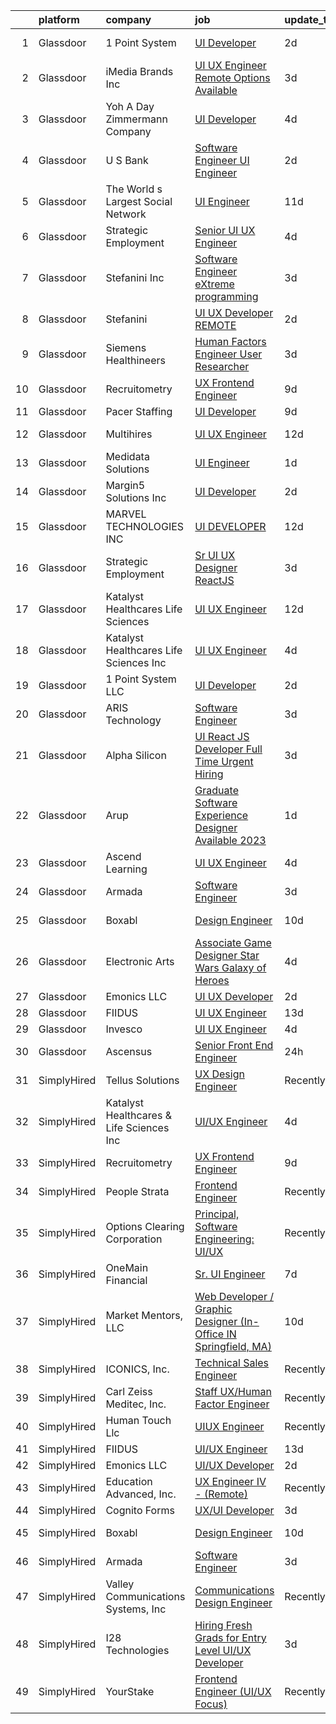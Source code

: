 

|    | platform    | company                                  | job                                                                                                                                                                                                                                                                                                                                                                                                                                                                                                                                                                                                                                                                                                                                                                                                                                                                                                                                                                                                                                                                                                                                                                                                                                                                                                                                                           | update_time   | location        |
|---:|:------------|:-----------------------------------------|:--------------------------------------------------------------------------------------------------------------------------------------------------------------------------------------------------------------------------------------------------------------------------------------------------------------------------------------------------------------------------------------------------------------------------------------------------------------------------------------------------------------------------------------------------------------------------------------------------------------------------------------------------------------------------------------------------------------------------------------------------------------------------------------------------------------------------------------------------------------------------------------------------------------------------------------------------------------------------------------------------------------------------------------------------------------------------------------------------------------------------------------------------------------------------------------------------------------------------------------------------------------------------------------------------------------------------------------------------------------|:--------------|:----------------|
|  1 | Glassdoor   | 1 Point System                           | [UI Developer](https://www.glassdoor.com/partner/jobListing.htm?pos=127&ao=1136043&s=58&guid=000001833091625f93335b5dda06a0e5&src=GD_JOB_AD&t=SR&vt=w&ea=1&cs=1_0e97ca8f&cb=1662967178353&jobListingId=1008129120709&jrtk=3-0-1gco92opikf14801-1gco92oq3ghqe800-e328218f2f7c17fe-)                                                                                                                                                                                                                                                                                                                                                                                                                                                                                                                                                                                                                                                                                                                                                                                                                                                                                                                                                                                                                                                                            | 2d            | Minneapolis, MN |
|  2 | Glassdoor   | iMedia Brands  Inc                       | [UI UX Engineer  Remote Options Available ](https://www.glassdoor.com/partner/jobListing.htm?pos=102&ao=1110586&s=58&guid=000001833091625f93335b5dda06a0e5&src=GD_JOB_AD&t=SR&vt=w&ea=1&cs=1_4df14fb4&cb=1662967178351&jobListingId=1008126806840&cpc=B076152010A3B66C&jrtk=3-0-1gco92opikf14801-1gco92oq3ghqe800-29ea8a0087b321c1--6NYlbfkN0BBtK8atiSzL1_OKElHOuhC6kZo36AFbA3XBAiBAoXlGMJ-vEY8E62v1FXcS82AH4q20mWkNID3WJ9iddHCZOb5rr_llheV8YFrPG6O8GUjuQLfKP8rXtlo5_jSBRBW3NK7adJZs3JDCrD9HS7blIdZXPAPJSLII1oF96vQ15iiZBe41vBbuPTCEzOzWNyaDcwpqSOuryLigKNjUKq415agQIYBrF_XQwfFmtIxiskFrDNhEXVZWeljxcn3OdLcnheSpwT9KHYJv1uJI1S61h_pJQW9wR0-1-YEP2W_H7n8gGxgtgV9jftgBTuCsFPVKQ0LxLgLwhlb0BWNZt5FUdN2SfWC1E6lfne5oitcTpVPUe13rKadMcUP0dOl0yc1qIx7ZXH6Je2YgiIX6qpeQ-BeXdsmCLTMeXs7-IDICEyx2K6qbNf-3QfbnV2a0QS9K9RhPdQkewMZau7qTuLBLgyNm4WAfbB0jYeDbuiWnPBJQsNxTAr-XM2wtcPQIhrN4T4%3D)                                                                                                                                                                                                                                                                                                                                                                                                                                                                            | 3d            | Remote          |
|  3 | Glassdoor   | Yoh  A Day   Zimmermann Company          | [UI Developer](https://www.glassdoor.com/partner/jobListing.htm?pos=106&ao=1110586&s=58&guid=000001833091625f93335b5dda06a0e5&src=GD_JOB_AD&t=SR&vt=w&ea=1&cs=1_e687d5af&cb=1662967178352&jobListingId=1008124911331&cpc=632C08DE5A4EA969&jrtk=3-0-1gco92opikf14801-1gco92oq3ghqe800-00bc64833973d393--6NYlbfkN0Ae6Qmv8rNb3d5rEsMPL_plhvilYeiJERi7JqghURwQ9bq2mHgMGRGPHap0kt02TPh_MGtDEOCD9SPdteRtzgLEwMrOpF2Wm3RJvkwprLJIL39tKhOKk0YLq5eh9HOf5GxwF5CX2n396mpJ4g9zb1LRQXEzZ1GdCBTTr3YTPrjOBB9UyrsuLtHTgVmjwE8WqaIvC4oL_M3rX3yV7uPlPjQfKG_YUitB5LXjC5Rc_6DtwzxZcTqL4EhDYDgPBxCdwqCLpISe8nYdo3dPZpNuMLP9RchsahD08dH9MvpVWlL37rv5C_lYh21WI2mhLfHVfeoC8a3bNf7Qnb8vccUMEoh0AGhlXocZntdNIVJIT7YzJ_fmXmOeQ7w8LwjlIRqZ3uf1u5psuf939RDfbiQKEgMqV2SWlA0j3V-pFypuO6LwdHznRaebA-GmabLO0zcmzTGcw7Pbd0xfJ9tt8QRVInNmkYTMNdVl7-IBn9An7_3EaQ%3D%3D)                                                                                                                                                                                                                                                                                                                                                                                                                                                                                                                           | 4d            | Sunnyvale, CA   |
|  4 | Glassdoor   | U S  Bank                                | [Software Engineer  UI Engineer ](https://www.glassdoor.com/partner/jobListing.htm?pos=130&ao=1136043&s=58&guid=000001833091625f93335b5dda06a0e5&src=GD_JOB_AD&t=SR&vt=w&cs=1_3231a4ce&cb=1662967178353&jobListingId=1008129152690&jrtk=3-0-1gco92opikf14801-1gco92oq3ghqe800-c42d471de2d8ea9f-)                                                                                                                                                                                                                                                                                                                                                                                                                                                                                                                                                                                                                                                                                                                                                                                                                                                                                                                                                                                                                                                              | 2d            | New York State  |
|  5 | Glassdoor   | The World s Largest Social Network       | [UI Engineer](https://www.glassdoor.com/partner/jobListing.htm?pos=107&ao=1110586&s=58&guid=000001833091625f93335b5dda06a0e5&src=GD_JOB_AD&t=SR&vt=w&ea=1&cs=1_766bcc56&cb=1662967178352&jobListingId=1008107325704&cpc=32EE424DE2B657EB&jrtk=3-0-1gco92opikf14801-1gco92oq3ghqe800-b0d1d05e3f9e914b--6NYlbfkN0DSgjPPcnEdvoK3uuxfISLALE6pB1FR7YSHOr_tSg5_QGIhoz_2VqUepdcKLBLI_zRC1ifvCFz4IC9M3K3yzi4LSEqnxPFcKoVN2ufIuoXP-IvxLw5B3LarhrY3vGJNFJPxPWXQ0SXsg7cjzARpfxY1j2ZZzyPhjU_M59m5a8uGmakB0If0jB-JK-csg8inW36HkDO6TMQ3MJT1skw5iZjrY8bZPyGgMcI6fqiW5Soh7aGwEx0qxa_uQmAoYAZAK1RwO0a3u8jHYA_ZaN8ZlDBKLzPOWftP75y3PQQaZtzS3ztv4mwDe7UXxpjKpgYvCKD5GVj0dyO2TJKXT7YPFeqnj-byYQ73xxKnlTg02gXFAWekvP_MAQOa9siK3Fap61YiI5i2s7BoTL7TO7vZBSf67jAArSCka02j7XtNbzGteyAhjHdZj_oy07u7xxLbzY3vCGFe-ziEsGYTXxiGcx_AycXEmRyd3y9RJwZ5V-236Ml6zeEwjiZ3MEvZ-BLkcclFBmoIO_2NzvvUuasxHLwx48ewXqHK6grlQwLUNUm3-16fBkC3HqskfCHszgLJlLXltgUqO7cfuWkJyf0oGX4s)                                                                                                                                                                                                                                                                                                                                                                                                                        | 11d           | San Diego, CA   |
|  6 | Glassdoor   | Strategic Employment                     | [Senior UI UX Engineer](https://www.glassdoor.com/partner/jobListing.htm?pos=104&ao=1110586&s=58&guid=000001833091625f93335b5dda06a0e5&src=GD_JOB_AD&t=SR&vt=w&ea=1&cs=1_fcd9070b&cb=1662967178351&jobListingId=1008124306447&cpc=6A22310A23505C64&jrtk=3-0-1gco92opikf14801-1gco92oq3ghqe800-af47989b4d68f559--6NYlbfkN0B-fTUegnOdPWDV05CiIhIi2qlOzw6WOcAKK9Y9LqNfmkdqQGIHGuk22dJTa4a7o2bCFvgCz-a59twyHTY7skW5Pmkq1B-rLldXM9LIZVErflXC8fnfAp3oVcPUg_1-TYZIvAdhuA-aRU82GInxZuJwjpYiyFkp98HOcGuvHRA-2IRRNe64Ls8vJDTFIyfRLePtiTVRd6aHAs-PPCpP3M6JohRJZMhOL91XJYhgBUS04fMwX2A9GlOUmmmZbHlTF3pTvN74MAxX6WA7nSOPHuxv-0mn82pQ1LeJ0Hhrf-mO_d6agj6yhzEYbw9UYwqnEZTP_xCQZR9U-spj4sS0ozjkYFNEPZCvtC1F_J2vBkeDm6ZprW4XJXQWRqBGxgcAU7n8qQOF3tS_E6pcgNgy-LfkuzQFuG9Vv4uTWrAH48o4IoZQ7MUZJ2hXXiyeIE5iAg-DH9aN9E8NH7OjumuFbP2JW-bq-0gLzaOiqAncZ-3r-tB55wlDiVuZONJfNRLW29kQiRuUK88aE4gUQSxMffGFjGFiwHq1VBB66wNc41sMZtuEMfkmw8x0Wv27g7Ujl_dziQcT8t5glg%3D%3D)                                                                                                                                                                                                                                                                                                                                                                                                                  | 4d            | Remote          |
|  7 | Glassdoor   | Stefanini  Inc                           | [Software Engineer   eXtreme programming](https://www.glassdoor.com/partner/jobListing.htm?pos=112&ao=1136043&s=58&guid=000001833091625f93335b5dda06a0e5&src=GD_JOB_AD&t=SR&vt=w&ea=1&cs=1_ebeb5ae3&cb=1662967178353&jobListingId=1008127750539&jrtk=3-0-1gco92opikf14801-1gco92oq3ghqe800-6975a338f1b29c0e-)                                                                                                                                                                                                                                                                                                                                                                                                                                                                                                                                                                                                                                                                                                                                                                                                                                                                                                                                                                                                                                                 | 3d            | Dearborn, MI    |
|  8 | Glassdoor   | Stefanini                                | [UI UX Developer REMOTE](https://www.glassdoor.com/partner/jobListing.htm?pos=120&ao=1136043&s=58&guid=000001833091625f93335b5dda06a0e5&src=GD_JOB_AD&t=SR&vt=w&ea=1&cs=1_a9f243e0&cb=1662967178353&jobListingId=1008129156677&jrtk=3-0-1gco92opikf14801-1gco92oq3ghqe800-684a718b478c0048-)                                                                                                                                                                                                                                                                                                                                                                                                                                                                                                                                                                                                                                                                                                                                                                                                                                                                                                                                                                                                                                                                  | 2d            | Remote          |
|  9 | Glassdoor   | Siemens Healthineers                     | [Human Factors Engineer   User Researcher](https://www.glassdoor.com/partner/jobListing.htm?pos=124&ao=1136043&s=58&guid=000001833091625f93335b5dda06a0e5&src=GD_JOB_AD&t=SR&vt=w&cs=1_fcc7e6b8&cb=1662967178353&jobListingId=1008127815554&jrtk=3-0-1gco92opikf14801-1gco92oq3ghqe800-c13351d699f33075-)                                                                                                                                                                                                                                                                                                                                                                                                                                                                                                                                                                                                                                                                                                                                                                                                                                                                                                                                                                                                                                                     | 3d            | Princeton, NJ   |
| 10 | Glassdoor   | Recruitometry                            | [UX Frontend Engineer](https://www.glassdoor.com/partner/jobListing.htm?pos=111&ao=1136043&s=58&guid=000001833091625f93335b5dda06a0e5&src=GD_JOB_AD&t=SR&vt=w&ea=1&cs=1_84b12bc4&cb=1662967178352&jobListingId=1008114392744&jrtk=3-0-1gco92opikf14801-1gco92oq3ghqe800-afb69bc239abb529-)                                                                                                                                                                                                                                                                                                                                                                                                                                                                                                                                                                                                                                                                                                                                                                                                                                                                                                                                                                                                                                                                    | 9d            | Remote          |
| 11 | Glassdoor   | Pacer Staffing                           | [UI Developer](https://www.glassdoor.com/partner/jobListing.htm?pos=108&ao=1110586&s=58&guid=000001833091625f93335b5dda06a0e5&src=GD_JOB_AD&t=SR&vt=w&ea=1&cs=1_c85ec8ef&cb=1662967178352&jobListingId=1008114119706&cpc=AC285F3A3ECA6BB0&jrtk=3-0-1gco92opikf14801-1gco92oq3ghqe800-e04a2bbf56041fd8--6NYlbfkN0C9NbM5eTIyBy5lsQEfjp0LiR4ZnSOO0g4plUqowSZMmwKNhg9sK_ssyMkRY9ssskzYgCjX76_a1qZmWpJpmTJglvIZMMqRPrift8ZTRM42auXjUEe_Hr-AyZaFYpcpKlSDUiC81zrV9s3yIfG7qlRr5tJRI1kdiWCVgGwpUMw5-otzwkEcVBkpym3O5wvMBNH6jtYtzObQ42eB2dGus3U_Uqd_b7KLE_l2uU45JiX8VbOoSJkDj-JXExoVZ6bGctCD3WhiXuN6i-VVi-ca_gFf1LjbLQh7r-WWhEycV05wRMWBXadE7F3hXNV856bL5lBWJBIFlI9GCTFT-W_WRMmpoCH45NhyfVvX42C3fg-H612sbWpIv8rfzNByOQCzZv22yAXmeLKkUoJAIlMVaqA7oGhICwGRMz1aLwdo_Tl865NABtUDxNEHXbCIMtoNYH3auNVe4o63Ir0rU6UszIoNC7PhmjXmmmygcUAShaZJiAGTY1zPrg2X9Fv_UGDl5Bo%3D)                                                                                                                                                                                                                                                                                                                                                                                                                                                                                                         | 9d            | Remote          |
| 12 | Glassdoor   | Multihires                               | [UI UX Engineer](https://www.glassdoor.com/partner/jobListing.htm?pos=125&ao=1136043&s=58&guid=000001833091625f93335b5dda06a0e5&src=GD_JOB_AD&t=SR&vt=w&ea=1&cs=1_b23a7df9&cb=1662967178353&jobListingId=1008104268082&jrtk=3-0-1gco92opikf14801-1gco92oq3ghqe800-cd6c74f3d4463d29-)                                                                                                                                                                                                                                                                                                                                                                                                                                                                                                                                                                                                                                                                                                                                                                                                                                                                                                                                                                                                                                                                          | 12d           | Jersey City, NJ |
| 13 | Glassdoor   | Medidata Solutions                       | [UI Engineer](https://www.glassdoor.com/partner/jobListing.htm?pos=109&ao=1110586&s=58&guid=000001833091625f93335b5dda06a0e5&src=GD_JOB_AD&t=SR&vt=w&cs=1_83c7adb5&cb=1662967178352&jobListingId=1008130982237&cpc=1CBFC3E34E2A31FF&jrtk=3-0-1gco92opikf14801-1gco92oq3ghqe800-6caede17eba0cffc--6NYlbfkN0DG4ntHtB_rMsnfhgmnSvK2brktLme1L4SiDeJjQ-izrVOLqRJ5-yjE7k3D6lhaa8_Mo_teH1tSdfzsc5gpEQWY7tSB4MuGyGC6Kjy7_G_7t5awzJZBzZhgYiCzzSNw5NoikIuB_rcon9wtYRp5mwG2WXBffw3nKSJ52isLVgLlMlMqQZqYjPjkSFpHRB5eAZFcRDMAJ0KhSo0OOkd1hIchHGi-7twGZjngT-4qSkvtnV5nNRv8TusmAd7976wnNEWa8igOO2___w4exED1s1eI9jxMJkm0hwIb07lYVjSM5VDB-b0plSUFsyWKOPLyr0LpNlTiBqEO_k6pVQXCmcePvcnDcfXu3kmI7iM6FrnhyaJL7IIm6XOhvUomnw8qD-BJVj-cQF2xN0Mb9IPNLQm1SUH1ptLJQwenijCMqHcXdpFChEHGEryQdonh6h_bkpUXsVPHED2JhmzBNGsQZrt7uuTjj2XLcS62riErXstAoROzdjUqGigpqa7XgXeYPDy2f0yJK-JK46sYr2qL0cN98ysnFR8dTx-LzC-vlP-6tq0vSsRPjUe7feTr5q0kvddsUZtHRG7hoWVqSuaDn5M7NAgmsAmmS1ejYuZ3rPb-pjyeZpcZ9ot96by7jomV1Xht3yVqzi-NgUK-IMTpSqGJIxtPg8F_4lnke6aXajTURmZBnn4f_ye2dVWwKBz6oj_bvMiWqNdOM0Hb-u7j1baa3Gi7Af7nI75-4DwcaHgNsnytvDTbX9TWmSMX90tY60NKQ-iGqh0nYDAM_B0SommerdFun5dnVdVHaK8-8HGttJHe9VFWNOU_lbqFm9jZ0HNlMTzG2XGuMBOvKEMeziFrTHac7vvSGIeJPHtMhSrPkOPUoPNTuA9lpUCFoi5iI9bMqXTlBugI23ugOhPhsNc-22xIH1vL7mXvtAoYIDBs50ykjjGwmSACf3CXPeC-QHF1SHSaY9neFQX8Dc5Ts18XOGuwgiJpBLT9nIAaGJXMWA%3D%3D) | 1d            | New York, NY    |
| 14 | Glassdoor   | Margin5 Solutions Inc                    | [UI Developer](https://www.glassdoor.com/partner/jobListing.htm?pos=121&ao=1136043&s=58&guid=000001833091625f93335b5dda06a0e5&src=GD_JOB_AD&t=SR&vt=w&ea=1&cs=1_dcba1b90&cb=1662967178353&jobListingId=1008129595559&jrtk=3-0-1gco92opikf14801-1gco92oq3ghqe800-0e7451461d14ca3d-)                                                                                                                                                                                                                                                                                                                                                                                                                                                                                                                                                                                                                                                                                                                                                                                                                                                                                                                                                                                                                                                                            | 2d            | Remote          |
| 15 | Glassdoor   | MARVEL TECHNOLOGIES INC                  | [UI DEVELOPER](https://www.glassdoor.com/partner/jobListing.htm?pos=118&ao=1136043&s=58&guid=000001833091625f93335b5dda06a0e5&src=GD_JOB_AD&t=SR&vt=w&ea=1&cs=1_e4380324&cb=1662967178353&jobListingId=1008104242439&jrtk=3-0-1gco92opikf14801-1gco92oq3ghqe800-1a52e7b5dc4bdf86-)                                                                                                                                                                                                                                                                                                                                                                                                                                                                                                                                                                                                                                                                                                                                                                                                                                                                                                                                                                                                                                                                            | 12d           | Remote          |
| 16 | Glassdoor   | Strategic Employment                     | [Sr  UI UX Designer  ReactJS ](https://www.glassdoor.com/partner/jobListing.htm?pos=105&ao=1110586&s=58&guid=000001833091625f93335b5dda06a0e5&src=GD_JOB_AD&t=SR&vt=w&ea=1&cs=1_a02bd79f&cb=1662967178351&jobListingId=1008127201025&cpc=BAB9AA3F436D8911&jrtk=3-0-1gco92opikf14801-1gco92oq3ghqe800-10e7346e5594589d--6NYlbfkN0AEgitr2lGK9-2Owk_bCXKkX9ldcvmrRzAzunryDtq0mgDhLVKVGwIDjzzzoVm5zY2akHQKg0eyoOGLoJYK8fVCB6jso4MEarQmmbx_Elax6A0T7qxnodN5M4Z3ek9LV9lx3pQUxqaX5c5MEy0I6X-ied1_QyqGEshe1rZ06FkEM4sRszpcXbcOqOguZ0RtIX-7D2nkCDCXnCIo04xkLJwRpaQG-wsNHM6faBmkCQ3jKH-2Vsprp8wM2xoPYObnI_OAhfOFHxXLkgvw3Hr9G4lx65jIpK9zDDtChAeygRCD9mK4of03CdVXd1uwx_0l6w9rJWe2h0RbozQ1gJYrcf6ShvBL7pr2B8lVtWyZEVwAP79ULIOSuRRu_PNATw8oj3fIaksktaojK1Gs6Dcec3bGkaz9qCtwKE1q4LIzi-NzXOpkmIifdHX-Y3bUqv1qSOxLFMY-a_MgU2g74LZDnnIVyRiNYXQzXnPi7aJy8GqWX2w3xzKUcn_PTMWPmLpdnDYI_3Tr0dCFeU48CJ7q6R2eweqv_Y10RiZwadCaCwkXye0-MxefyruWJH2v1vFyFPY%3D)                                                                                                                                                                                                                                                                                                                                                                                                                         | 3d            | Remote          |
| 17 | Glassdoor   | Katalyst Healthcares   Life Sciences     | [UI UX Engineer](https://www.glassdoor.com/partner/jobListing.htm?pos=122&ao=1136043&s=58&guid=000001833091625f93335b5dda06a0e5&src=GD_JOB_AD&t=SR&vt=w&cs=1_c79b2c85&cb=1662967178353&jobListingId=1008104415799&jrtk=3-0-1gco92opikf14801-1gco92oq3ghqe800-2fe87d2956e98330-)                                                                                                                                                                                                                                                                                                                                                                                                                                                                                                                                                                                                                                                                                                                                                                                                                                                                                                                                                                                                                                                                               | 12d           | Lake Forest, CA |
| 18 | Glassdoor   | Katalyst Healthcares   Life Sciences Inc | [UI UX Engineer](https://www.glassdoor.com/partner/jobListing.htm?pos=113&ao=1136043&s=58&guid=000001833091625f93335b5dda06a0e5&src=GD_JOB_AD&t=SR&vt=w&ea=1&cs=1_32ebc38e&cb=1662967178353&jobListingId=1008122907432&jrtk=3-0-1gco92opikf14801-1gco92oq3ghqe800-97ea981fd9ac6991-)                                                                                                                                                                                                                                                                                                                                                                                                                                                                                                                                                                                                                                                                                                                                                                                                                                                                                                                                                                                                                                                                          | 4d            | Lake Forest, CA |
| 19 | Glassdoor   | 1 Point System LLC                       | [UI Developer](https://www.glassdoor.com/partner/jobListing.htm?pos=116&ao=1136043&s=58&guid=000001833091625f93335b5dda06a0e5&src=GD_JOB_AD&t=SR&vt=w&ea=1&cs=1_6dc22055&cb=1662967178353&jobListingId=1008129075203&jrtk=3-0-1gco92opikf14801-1gco92oq3ghqe800-768bef803b251394-)                                                                                                                                                                                                                                                                                                                                                                                                                                                                                                                                                                                                                                                                                                                                                                                                                                                                                                                                                                                                                                                                            | 2d            | Remote          |
| 20 | Glassdoor   | ARIS Technology                          | [Software Engineer](https://www.glassdoor.com/partner/jobListing.htm?pos=117&ao=1136043&s=58&guid=000001833091625f93335b5dda06a0e5&src=GD_JOB_AD&t=SR&vt=w&ea=1&cs=1_4ab01e28&cb=1662967178353&jobListingId=1008126059274&jrtk=3-0-1gco92opikf14801-1gco92oq3ghqe800-c9f254fc28d89215-)                                                                                                                                                                                                                                                                                                                                                                                                                                                                                                                                                                                                                                                                                                                                                                                                                                                                                                                                                                                                                                                                       | 3d            | Batavia, IL     |
| 21 | Glassdoor   | Alpha Silicon                            | [UI React JS Developer Full Time    Urgent Hiring](https://www.glassdoor.com/partner/jobListing.htm?pos=129&ao=1136043&s=58&guid=000001833091625f93335b5dda06a0e5&src=GD_JOB_AD&t=SR&vt=w&ea=1&cs=1_fdcac94a&cb=1662967178353&jobListingId=1008126131298&jrtk=3-0-1gco92opikf14801-1gco92oq3ghqe800-e3dd3a7ad7593bb4-)                                                                                                                                                                                                                                                                                                                                                                                                                                                                                                                                                                                                                                                                                                                                                                                                                                                                                                                                                                                                                                        | 3d            | Remote          |
| 22 | Glassdoor   | Arup                                     | [Graduate Software Experience Designer  Available 2023 ](https://www.glassdoor.com/partner/jobListing.htm?pos=126&ao=1136043&s=58&guid=000001833091625f93335b5dda06a0e5&src=GD_JOB_AD&t=SR&vt=w&cs=1_b4a74be0&cb=1662967178353&jobListingId=1008130698276&jrtk=3-0-1gco92opikf14801-1gco92oq3ghqe800-bdf6091413355ea0-)                                                                                                                                                                                                                                                                                                                                                                                                                                                                                                                                                                                                                                                                                                                                                                                                                                                                                                                                                                                                                                       | 1d            | New York, NY    |
| 23 | Glassdoor   | Ascend Learning                          | [UI UX Engineer](https://www.glassdoor.com/partner/jobListing.htm?pos=115&ao=1136043&s=58&guid=000001833091625f93335b5dda06a0e5&src=GD_JOB_AD&t=SR&vt=w&cs=1_ecdd197a&cb=1662967178353&jobListingId=1008123586802&jrtk=3-0-1gco92opikf14801-1gco92oq3ghqe800-2ce9a2c026e659ad-)                                                                                                                                                                                                                                                                                                                                                                                                                                                                                                                                                                                                                                                                                                                                                                                                                                                                                                                                                                                                                                                                               | 4d            | Milwaukee, WI   |
| 24 | Glassdoor   | Armada                                   | [Software Engineer](https://www.glassdoor.com/partner/jobListing.htm?pos=103&ao=1110586&s=58&guid=000001833091625f93335b5dda06a0e5&src=GD_JOB_AD&t=SR&vt=w&ea=1&cs=1_378dc28d&cb=1662967178351&jobListingId=1008126061247&cpc=8795CF9063CD573D&jrtk=3-0-1gco92opikf14801-1gco92oq3ghqe800-d33e7825e2887bc8--6NYlbfkN0CtI8A3BfIRcWGV3-_GlBEla5W6J51CR4KEa_NuODiGYZIHIosBYaVJ8JkkW1111tKZhdLGFcZ5unB7YVG4V1AQfet_29TMBPC9BUXEEwFKtbGxA7gSmyLal88_wDOEQwKVMkmwNo29JVZUxgAcmLvWxoqHAt5jiySfu5UOHfsNOTc5Lu2gIRQEQgcEFIfu5PHJv6xurd7C1zJBavJKHhUA5FYOmnJU3XSM_WCgEaZmY67QWUyWQQKOKO2Ky_ZpBHOoWViCxmdRfLUOhuUvwwWdI7X47hBqzRnUPj1zY0BeNcXFRvVup4CtvpFIMkNf7DSX9xtQMQMoADzqeOgU1SNR1dnNul86GgoW8Orbzty0aTjqgHFPpzTRPeX9Jefb45kHB1brNhtp_TyS1bjAJZDslNtGNRvzNRePcCEIqMHscluJvhydVAOHgPMfNUAd6gptMrHHOy0gvHx5wvGz4exktFyk5e2nk6PcdHG0z2t7jJR1bVuSEPS9vVraJzzRZxQ%3D)                                                                                                                                                                                                                                                                                                                                                                                                                                                                                                    | 3d            | Remote          |
| 25 | Glassdoor   | Boxabl                                   | [Design Engineer](https://www.glassdoor.com/partner/jobListing.htm?pos=101&ao=1110586&s=58&guid=000001833091625f93335b5dda06a0e5&src=GD_JOB_AD&t=SR&vt=w&cs=1_68f1e688&cb=1662967178350&jobListingId=1008111263067&cpc=E822E580FC71C721&jrtk=3-0-1gco92opikf14801-1gco92oq3ghqe800-f92f66bdcc716501--6NYlbfkN0AZdaSuYPnCWRk5apRml9oqaQCY6p5qKbmOsixDGSNuWd34-dYAt4lbiu5Tu6-oNSUdoljleHAc6KIoY7tHEZOlGE7_Osuc5RzByGMY3M9hVvkTX86XHUqKYWJc277TO93LkNdl5PImRiZLX3QoB01HojER6bJCoylRYQ34g-sdX1RUmCjL0KGWQPOttVWQs8nhQJV9Pr3EXLpzjvmnE-XTLST3Yo7SLztOEC939C3IBVa5qqTjBFxeyAlWdE02NMbC_Ia-y_XrE6xK7flaOty_JuSuUj0E_mWu1d_7q3USZeZUj-22CIYggYvKoESmE3cz-QP63Zvx4BgQF8sWgF29hvaorbE6JK_etEZyR7D-GM72MBTmlAuiLHfajS0EnPRVSKYgNlu143z-D8Svn5uVG5IvDj_IQ8xpiMz06IOwAN-SyrXdGsdOX5XfPFVRWGynjsewR-idXvQKyDmVc1rHa1zBOHjJCOQKsW37ftiQJOuWXKLRJJ1iw3SAKU0RyFnirhq-pyIwHe-jMGcecJ0oBnGDxU6mC5k%3D)                                                                                                                                                                                                                                                                                                                                                                                                                                                                           | 10d           | Las Vegas, NV   |
| 26 | Glassdoor   | Electronic Arts                          | [Associate Game Designer   Star Wars  Galaxy of Heroes](https://www.glassdoor.com/partner/jobListing.htm?pos=114&ao=1136043&s=58&guid=000001833091625f93335b5dda06a0e5&src=GD_JOB_AD&t=SR&vt=w&cs=1_f7a8a4fe&cb=1662967178353&jobListingId=1008124238173&jrtk=3-0-1gco92opikf14801-1gco92oq3ghqe800-1108c22047ca1a10-)                                                                                                                                                                                                                                                                                                                                                                                                                                                                                                                                                                                                                                                                                                                                                                                                                                                                                                                                                                                                                                        | 4d            | Sacramento, CA  |
| 27 | Glassdoor   | Emonics LLC                              | [UI UX Developer](https://www.glassdoor.com/partner/jobListing.htm?pos=119&ao=1136043&s=58&guid=000001833091625f93335b5dda06a0e5&src=GD_JOB_AD&t=SR&vt=w&ea=1&cs=1_92dc7de1&cb=1662967178353&jobListingId=1008129769220&jrtk=3-0-1gco92opikf14801-1gco92oq3ghqe800-b6fbe6bd4c9d950e-)                                                                                                                                                                                                                                                                                                                                                                                                                                                                                                                                                                                                                                                                                                                                                                                                                                                                                                                                                                                                                                                                         | 2d            | Remote          |
| 28 | Glassdoor   | FIIDUS                                   | [UI UX Engineer](https://www.glassdoor.com/partner/jobListing.htm?pos=110&ao=1136043&s=58&guid=000001833091625f93335b5dda06a0e5&src=GD_JOB_AD&t=SR&vt=w&ea=1&cs=1_7753c3fa&cb=1662967178352&jobListingId=1008101025502&jrtk=3-0-1gco92opikf14801-1gco92oq3ghqe800-bcb60bfe6a6bc759-)                                                                                                                                                                                                                                                                                                                                                                                                                                                                                                                                                                                                                                                                                                                                                                                                                                                                                                                                                                                                                                                                          | 13d           | Remote          |
| 29 | Glassdoor   | Invesco                                  | [UI UX Engineer](https://www.glassdoor.com/partner/jobListing.htm?pos=123&ao=1136043&s=58&guid=000001833091625f93335b5dda06a0e5&src=GD_JOB_AD&t=SR&vt=w&cs=1_0656b291&cb=1662967178353&jobListingId=1008122772000&jrtk=3-0-1gco92opikf14801-1gco92oq3ghqe800-64a02e389d5a1323-)                                                                                                                                                                                                                                                                                                                                                                                                                                                                                                                                                                                                                                                                                                                                                                                                                                                                                                                                                                                                                                                                               | 4d            | Boston, MA      |
| 30 | Glassdoor   | Ascensus                                 | [Senior Front End Engineer](https://www.glassdoor.com/partner/jobListing.htm?pos=128&ao=1136043&s=58&guid=000001833091625f93335b5dda06a0e5&src=GD_JOB_AD&t=SR&vt=w&cs=1_ebeb8bb0&cb=1662967178353&jobListingId=1008131510148&jrtk=3-0-1gco92opikf14801-1gco92oq3ghqe800-b6688c4662e6a137-)                                                                                                                                                                                                                                                                                                                                                                                                                                                                                                                                                                                                                                                                                                                                                                                                                                                                                                                                                                                                                                                                    | 24h           | Dallas, TX      |
| 31 | SimplyHired | Tellus Solutions                         | [UX Design Engineer](https://www.simplyhired.com/job/wOdTfBh-69k0gk_G5dRzVHvWqPu-HCbvmESumHBT4nNDbEO0O3M7CA?q=ux+engineer)                                                                                                                                                                                                                                                                                                                                                                                                                                                                                                                                                                                                                                                                                                                                                                                                                                                                                                                                                                                                                                                                                                                                                                                                                                    | Recently      | Remote          |
| 32 | SimplyHired | Katalyst Healthcares & Life Sciences Inc | [UI/UX Engineer](https://www.simplyhired.com/job/G_BEArOIYhNTg2V6gpOQmRCQN9QnNqKRSI6O3eN54WaH9hIi9BaUZg?q=ux+engineer)                                                                                                                                                                                                                                                                                                                                                                                                                                                                                                                                                                                                                                                                                                                                                                                                                                                                                                                                                                                                                                                                                                                                                                                                                                        | 4d            | Lake Forest, CA |
| 33 | SimplyHired | Recruitometry                            | [UX Frontend Engineer](https://www.simplyhired.com/job/5_2p6VfZwNvxYG1deZOCn8gPBL2v2_1nHZCGSJqe5dILA1LbgsciUQ?q=ux+engineer)                                                                                                                                                                                                                                                                                                                                                                                                                                                                                                                                                                                                                                                                                                                                                                                                                                                                                                                                                                                                                                                                                                                                                                                                                                  | 9d            | Remote          |
| 34 | SimplyHired | People Strata                            | [Frontend Engineer](https://www.simplyhired.com/job/dct4KYEbu2ecbDCq7Ntu6sIdTxx5sKsVm291l5Ef7Ykx7P6p7GsJfA?q=ux+engineer)                                                                                                                                                                                                                                                                                                                                                                                                                                                                                                                                                                                                                                                                                                                                                                                                                                                                                                                                                                                                                                                                                                                                                                                                                                     | Recently      | New York, NY    |
| 35 | SimplyHired | Options Clearing Corporation             | [Principal, Software Engineering: UI/UX](https://www.simplyhired.com/job/6WRicnwhKtM4ghmIX48eFW9WlVHt5doMp2wkEyAG3W4q6Pq7hAvRsA?q=ux+engineer)                                                                                                                                                                                                                                                                                                                                                                                                                                                                                                                                                                                                                                                                                                                                                                                                                                                                                                                                                                                                                                                                                                                                                                                                                | Recently      | Chicago, IL     |
| 36 | SimplyHired | OneMain Financial                        | [Sr. UI Engineer](https://www.simplyhired.com/job/RtydrvCacLQsxTqC9iNcOnHI8YwNbVZXex9MR-DoimJvmQQ9J-jT9w?q=ux+engineer)                                                                                                                                                                                                                                                                                                                                                                                                                                                                                                                                                                                                                                                                                                                                                                                                                                                                                                                                                                                                                                                                                                                                                                                                                                       | 7d            | Fort Worth, TX  |
| 37 | SimplyHired | Market Mentors, LLC                      | [Web Developer / Graphic Designer (In-Office IN Springfield, MA)](https://www.simplyhired.com/job/AAmzSRc2gvhCwsUkgB1M2F2YeaLLepAmGf4YDI6M9RGjKvKat4p4Rw?q=ux+engineer)                                                                                                                                                                                                                                                                                                                                                                                                                                                                                                                                                                                                                                                                                                                                                                                                                                                                                                                                                                                                                                                                                                                                                                                       | 10d           | Hartford, CT    |
| 38 | SimplyHired | ICONICS, Inc.                            | [Technical Sales Engineer](https://www.simplyhired.com/job/BLGA6g71PmxK_tznA_TCmnundiwYAmilk7nypVzrPwOuQDQe9f3_jg?q=ux+engineer)                                                                                                                                                                                                                                                                                                                                                                                                                                                                                                                                                                                                                                                                                                                                                                                                                                                                                                                                                                                                                                                                                                                                                                                                                              | Recently      | Foxborough, MA  |
| 39 | SimplyHired | Carl Zeiss Meditec, Inc.                 | [Staff UX/Human Factor Engineer](https://www.simplyhired.com/job/c3_O22TV9OnAd_EII3gVU4SbQPTLvnfvF2IQ0lKUc3Sv_HKAUmQ-dw?q=ux+engineer)                                                                                                                                                                                                                                                                                                                                                                                                                                                                                                                                                                                                                                                                                                                                                                                                                                                                                                                                                                                                                                                                                                                                                                                                                        | Recently      | Remote          |
| 40 | SimplyHired | Human Touch Llc                          | [UIUX Engineer](https://www.simplyhired.com/job/mLV3-vHBSWDu1VpB6i87RJZBJfxBzQHsFHiXEEj2qAuOeFi_t2UXXA?q=ux+engineer)                                                                                                                                                                                                                                                                                                                                                                                                                                                                                                                                                                                                                                                                                                                                                                                                                                                                                                                                                                                                                                                                                                                                                                                                                                         | Recently      | Charleston, SC  |
| 41 | SimplyHired | FIIDUS                                   | [UI/UX Engineer](https://www.simplyhired.com/job/wTm59Q3dWC7NawMCiLVM6GfdsxKHL0T3GZRWCMdi6W4nwfeGKfWbkQ?q=ux+engineer)                                                                                                                                                                                                                                                                                                                                                                                                                                                                                                                                                                                                                                                                                                                                                                                                                                                                                                                                                                                                                                                                                                                                                                                                                                        | 13d           | Remote          |
| 42 | SimplyHired | Emonics LLC                              | [UI/UX Developer](https://www.simplyhired.com/job/5sV4aSXhMKNmAjXkMYixsviagKFylap6scnTYP5gFJz1PeVabFZQwQ?q=ux+engineer)                                                                                                                                                                                                                                                                                                                                                                                                                                                                                                                                                                                                                                                                                                                                                                                                                                                                                                                                                                                                                                                                                                                                                                                                                                       | 2d            | Remote          |
| 43 | SimplyHired | Education Advanced, Inc.                 | [UX Engineer IV - (Remote)](https://www.simplyhired.com/job/UcfYGUmnlpEX5GsEIOxTMJcQRuDGLEfx0Rqc5KORRjCWUTaFg8xXew?q=ux+engineer)                                                                                                                                                                                                                                                                                                                                                                                                                                                                                                                                                                                                                                                                                                                                                                                                                                                                                                                                                                                                                                                                                                                                                                                                                             | Recently      | Tyler, TX       |
| 44 | SimplyHired | Cognito Forms                            | [UX/UI Developer](https://www.simplyhired.com/job/q-rcNyPfXfPAyieZDmfASOSzS9iJxUzPhUer-LP4Io5cvBpUnPyLPQ?q=ux+engineer)                                                                                                                                                                                                                                                                                                                                                                                                                                                                                                                                                                                                                                                                                                                                                                                                                                                                                                                                                                                                                                                                                                                                                                                                                                       | 3d            | Remote          |
| 45 | SimplyHired | Boxabl                                   | [Design Engineer](https://www.simplyhired.com/job/zYesW3w3OuY0AH8avuFPZbgrharyAdpa9Z30zE63r_JmRkKV519eWQ?q=ux+engineer)                                                                                                                                                                                                                                                                                                                                                                                                                                                                                                                                                                                                                                                                                                                                                                                                                                                                                                                                                                                                                                                                                                                                                                                                                                       | 10d           | Las Vegas, NV   |
| 46 | SimplyHired | Armada                                   | [Software Engineer](https://www.simplyhired.com/job/yY_Z95ea5Of8qmuBX1G7Ii61Dsj5-rNUsNrLq5MMvCWidokGLp6oCA?q=ux+engineer)                                                                                                                                                                                                                                                                                                                                                                                                                                                                                                                                                                                                                                                                                                                                                                                                                                                                                                                                                                                                                                                                                                                                                                                                                                     | 3d            | Remote          |
| 47 | SimplyHired | Valley Communications Systems, Inc       | [Communications Design Engineer](https://www.simplyhired.com/job/AUo7E07w2klkxUe_MpJEXKAe3q6D53g2ij9loL_ldPaRLYQDHOrlRg?q=ux+engineer)                                                                                                                                                                                                                                                                                                                                                                                                                                                                                                                                                                                                                                                                                                                                                                                                                                                                                                                                                                                                                                                                                                                                                                                                                        | Recently      | Chicopee, MA    |
| 48 | SimplyHired | I28 Technologies                         | [Hiring Fresh Grads for Entry Level UI/UX Developer](https://www.simplyhired.com/job/Jiw592kFb6uUUrTmkbY9hnracIvYWG8YL_pp9ltrcLGVTrQBXWLAlA?q=ux+engineer)                                                                                                                                                                                                                                                                                                                                                                                                                                                                                                                                                                                                                                                                                                                                                                                                                                                                                                                                                                                                                                                                                                                                                                                                    | 3d            | Iselin, NJ      |
| 49 | SimplyHired | YourStake                                | [Frontend Engineer (UI/UX Focus)](https://www.simplyhired.com/job/7o5wFjcJLjexIyohvLJibZPVdB7ioIT0oO1DrEjbV0KZPcrfpP69OA?q=ux+engineer)                                                                                                                                                                                                                                                                                                                                                                                                                                                                                                                                                                                                                                                                                                                                                                                                                                                                                                                                                                                                                                                                                                                                                                                                                       | Recently      | Remote          |